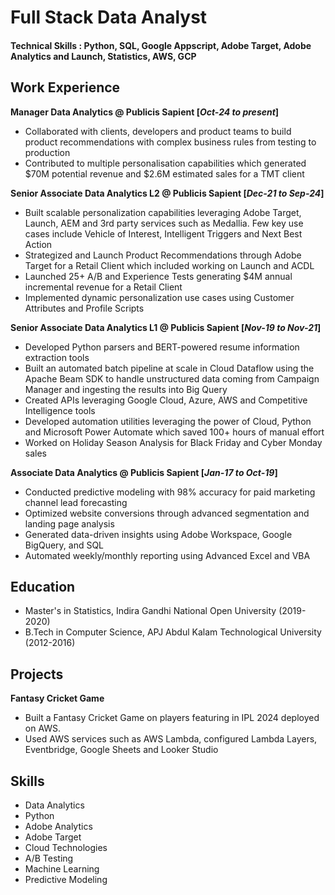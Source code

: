 # Full Stack Data Analyst

#### Technical Skills : Python, SQL, Google Appscript, Adobe Target, Adobe Analytics and Launch, Statistics, AWS, GCP

## Work Experience

**Manager Data Analytics @ Publicis Sapient [_Oct-24 to present_]**
- Collaborated with clients, developers and product teams to build product recommendations with complex business rules from testing to production
- Contributed to multiple personalisation capabilities which generated $70M potential revenue and $2.6M estimated sales for a TMT client

**Senior Associate Data Analytics L2 @ Publicis Sapient [_Dec-21 to Sep-24_]**
- Built scalable personalization capabilities leveraging Adobe Target, Launch, AEM and 3rd party services such as Medallia. Few key use cases include Vehicle of Interest, Intelligent Triggers and Next Best Action
- Strategized and Launch Product Recommendations through Adobe Target for a Retail Client which included working on Launch and ACDL
- Launched 25+ A/B and Experience Tests generating $4M annual incremental revenue for a Retail Client
- Implemented dynamic personalization use cases using Customer Attributes and Profile Scripts

**Senior Associate Data Analytics L1 @ Publicis Sapient [_Nov-19 to Nov-21_]**
- Developed Python parsers and BERT-powered resume information extraction tools
- Built an automated batch pipeline at scale in Cloud Dataflow using the Apache Beam SDK to handle unstructured data coming from Campaign Manager and ingesting the results into Big Query
- Created APIs leveraging Google Cloud, Azure, AWS and Competitive Intelligence tools
- Developed automation utilities leveraging the power of Cloud, Python and Microsoft Power Automate which saved 100+ hours of manual effort
- Worked on Holiday Season Analysis for Black Friday and Cyber Monday sales

**Associate Data Analytics @ Publicis Sapient [_Jan-17 to Oct-19_]**
- Conducted predictive modeling with 98% accuracy for paid marketing channel lead forecasting
- Optimized website conversions through advanced segmentation and landing page analysis
- Generated data-driven insights using Adobe Workspace, Google BigQuery, and SQL
- Automated weekly/monthly reporting using Advanced Excel and VBA

## Education
- Master's in Statistics, Indira Gandhi National Open University (2019-2020)
- B.Tech in Computer Science, APJ Abdul Kalam Technological University (2012-2016)

## Projects
**Fantasy Cricket Game**
- Built a Fantasy Cricket Game on players featuring in IPL 2024 deployed on AWS.
- Used AWS services such as AWS Lambda, configured Lambda Layers, Eventbridge, Google Sheets and Looker Studio

## Skills
- Data Analytics
- Python
- Adobe Analytics
- Adobe Target
- Cloud Technologies
- A/B Testing
- Machine Learning
- Predictive Modeling
